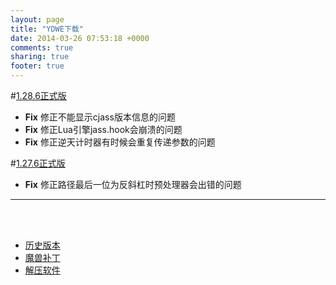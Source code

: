 ```yaml
---
layout: page
title: "YDWE下载"
date: 2014-03-26 07:53:18 +0000
comments: true
sharing: true
footer: true
---
```


#[1.28.6正式版](http://pan.baidu.com/s/1pJsn22Z)

* **Fix**  修正不能显示cjass版本信息的问题
* **Fix**  修正Lua引擎jass.hook会崩溃的问题
* **Fix**  修正逆天计时器有时候会重复传递参数的问题

#[1.27.6正式版](http://pan.baidu.com/s/1sjsGGFz)

* **Fix**  修正路径最后一位为反斜杠时预处理器会出错的问题

---

<br><br>

* [历史版本](http://pan.baidu.com/share/link?shareid=401650&uk=3389291567)
* [魔兽补丁](http://pan.baidu.com/share/link?shareid=401621&uk=3389291567)
* [解压软件](http://sparanoid.com/lab/7z/)
